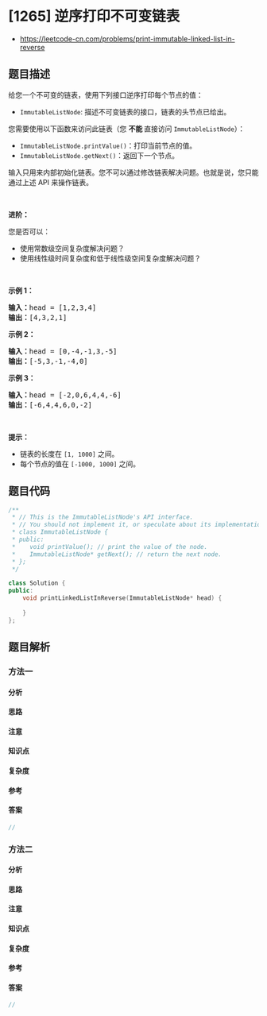

# [1265] 逆序打印不可变链表
* https://leetcode-cn.com/problems/print-immutable-linked-list-in-reverse


## 题目描述

<p>给您一个不可变的链表，使用下列接口逆序打印每个节点的值：</p>

<ul>
	<li><code>ImmutableListNode</code>: 描述不可变链表的接口，链表的头节点已给出。</li>
</ul>

<p>您需要使用以下函数来访问此链表（您&nbsp;<strong>不能&nbsp;</strong>直接访问&nbsp;<code>ImmutableListNode</code>）：</p>

<ul>
	<li><code>ImmutableListNode.printValue()</code>：打印当前节点的值。</li>
	<li><code>ImmutableListNode.getNext()</code>：返回下一个节点。</li>
</ul>

<p>输入只用来内部初始化链表。您不可以通过修改链表解决问题。也就是说，您只能通过上述 API 来操作链表。</p>

<p>&nbsp;</p>

<p><strong>进阶：</strong></p>

<p>您是否可以：</p>

<ul>
	<li>使用常数级空间复杂度解决问题？</li>
	<li>使用线性级时间复杂度和低于线性级空间复杂度解决问题？</li>
</ul>

<p>&nbsp;</p>

<p><strong>示例 1：</strong></p>

<pre>
<strong>输入：</strong>head = [1,2,3,4]
<strong>输出：</strong>[4,3,2,1]
</pre>

<p><strong>示例 2：</strong></p>

<pre>
<strong>输入：</strong>head = [0,-4,-1,3,-5]
<strong>输出：</strong>[-5,3,-1,-4,0]
</pre>

<p><strong>示例 3：</strong></p>

<pre>
<strong>输入：</strong>head = [-2,0,6,4,4,-6]
<strong>输出：</strong>[-6,4,4,6,0,-2]
</pre>

<ul>
</ul>

<p>&nbsp;</p>

<p><strong>提示：</strong></p>

<ul>
	<li>链表的长度在&nbsp;<code>[1, 1000]</code>&nbsp;之间。</li>
	<li>每个节点的值在&nbsp;<code>[-1000, 1000]</code>&nbsp;之间。</li>
</ul>



## 题目代码

```cpp
/**
 * // This is the ImmutableListNode's API interface.
 * // You should not implement it, or speculate about its implementation.
 * class ImmutableListNode {
 * public:
 *    void printValue(); // print the value of the node.
 *    ImmutableListNode* getNext(); // return the next node.
 * };
 */

class Solution {
public:
    void printLinkedListInReverse(ImmutableListNode* head) {
        
    }
};
```


## 题目解析


### 方法一

#### 分析

#### 思路

#### 注意

#### 知识点

#### 复杂度

#### 参考

#### 答案

```cpp
//
```


### 方法二

#### 分析

#### 思路

#### 注意

#### 知识点

#### 复杂度

#### 参考

#### 答案

```cpp
//
```


